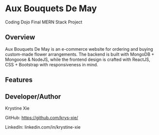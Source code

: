 # Aux Bouquets De May
Coding Dojo Final MERN Stack Project

## Overview
  Aux Bouquets De May is an e-commerce website for ordering and buying custom-made flower arrangements. The backend is built with MongoDB + Mongoose & NodeJS, while the frontend design is crafted with ReactJS, CSS + Bootstrap with responsiveness in mind.
  
## Features

## Developer/Author
Krystine Xie

GitHub: https://github.com/krys-xie/

LinkedIn: linkedin.com/in/krystine-xie
